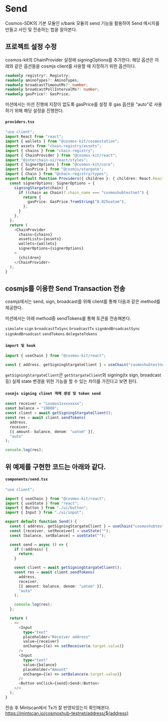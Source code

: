 # Send

Cosmos-SDK의 기본 모듈인 x/bank 모듈의 send 기능을 활용하여 Send 메시지를 만들고 사인 및 전송하는 법을 알아본다.

## 프로젝트 설정 수정

cosmos-kit의 ChainProvider 설정에 signingOptions를 추가한다. 해당 옵션은 아래와 같은 옵션들을 cosmjs client를 사용할 때 지정하기 위한 옵션이다.

```ts
readonly registry?: Registry;
readonly aminoTypes?: AminoTypes;
readonly broadcastTimeoutMs?: number;
readonly broadcastPollIntervalMs?: number;
readonly gasPrice?: GasPrice;
```

미션에서는 미션 진행에 지장이 없도록 gasPrice를 설정 후 gas 옵션을 "auto"로 사용하기 위해 해당 설정을 진행한다.

#### **`providers.tsx`**

```ts
"use client";
import React from "react";
import { wallets } from "@cosmos-kit/cosmostation";
import assets from "chain-registry/assets";
import { chains } from "chain-registry";
import { ChainProvider } from "@cosmos-kit/react";
import "@interchain-ui/react/styles";
import { SignerOptions } from "@cosmos-kit/core";
import { GasPrice } from "@cosmjs/stargate";
import { Chain } from "@chain-registry/types";
export default function Providers({ children }: { children: React.ReactNode }) {
  const signerOptions: SignerOptions = {
    signingStargate(chain) {
      if ((chain as Chain)?.chain_name === "cosmoshubtestnet") {
        return {
          gasPrice: GasPrice.fromString("0.025uatom"),
        };
      }
    },
  };
  return (
    <ChainProvider
      chains={chains}
      assetLists={assets}
      wallets={wallets}
      signerOptions={signerOptions}
    >
      {children}
    </ChainProvider>
  );
}
```

## cosmjs를 이용한 Send Transaction 전송

cosmjs에서는 send, sign, broadcast를 위해 client를 통해 다음과 같은 method를 제공한다.

미션에서는 아래 method중 sendTokens를 통해 토큰을 전송해본다.

`simulate`
`sign`
`broadcastTxSync`
`broadcastTx`
`signAndBroadcastSync`
`signAndBroadcast`
`sendTokens`
`delegateTokens`

#### **`import 및 hook`**

```ts
import { useChain } from "@cosmos-kit/react";

const { address, getSigningStargateClient } = useChain("cosmoshubtestnet");
```

`getSigningStargateClient`은 `getStargateClient`와 signing(tx sign, broadcast 등) 실제 state 변경을 위한 기능을 할 수 있는 차이를 가진다고 보면 된다.

#### **`cosmjs signing clinet 객채 생성 및 token send`**

```ts
const receiver = "cosmos1xxxxxxxx";
const balance = "10000";
const client = await getSigningStargateClient();
const res = await client.sendTokens(
  address,
  receiver,
  [{ amount: balance, denom: "uatom" }],
  "auto"
);

console.log(res);
```

## 위 예제를 구현한 코드는 아래와 같다.

#### **`components/send.tsx`**

```ts
"use client";

import { useChain } from "@cosmos-kit/react";
import { useState } from "react";
import { Button } from "./ui/button";
import { Input } from "./ui/input";

export default function Send() {
  const { address, getSigningStargateClient } = useChain("cosmoshubtestnet");
  const [receiver, setReceiver] = useState("");
  const [balance, setBalance] = useState("");

  const send = async () => {
    if (!address) {
      return;
    }

    const client = await getSigningStargateClient();
    const res = await client.sendTokens(
      address,
      receiver,
      [{ amount: balance, denom: "uatom" }],
      "auto"
    );

    console.log(res);
  };

  return (
    <>
      <Input
        type="text"
        placeholder="Receiver address"
        value={receiver}
        onChange={(e) => setReceiver(e.target.value)}
      />
      <Input
        type="text"
        value={balance}
        placeholder="Amount"
        onChange={(e) => setBalance(e.target.value)}
      />
      <Button onClick={send}>Send</Button>
    </>
  );
}
```

전송 후 Mintscan에서 Tx가 잘 반영되었는지 확인해본다.
https://mintscan.io/cosmoshub-testnet/address/${address}
